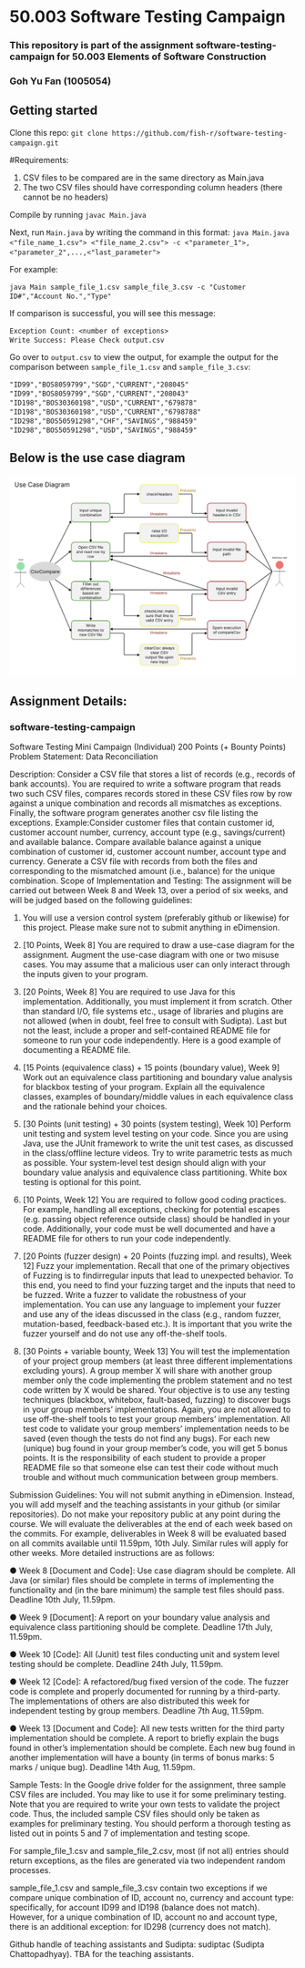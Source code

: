 # 50.003 Software Testing Campaign

### This repository is part of the assignment software-testing-campaign for 50.003 Elements of Software Construction

### Goh Yu Fan (1005054)

## Getting started

Clone this repo:
`git clone https://github.com/fish-r/software-testing-campaign.git`

#Requirements:

1. CSV files to be compared are in the same directory as Main.java
2. The two CSV files should have corresponding column headers (there cannot be no headers)

Compile by running `javac Main.java`

Next, run `Main.java` by writing the command in this format: ```java Main.java <"file_name_1.csv"> <"file_name_2.csv"> -c <"parameter_1">,<"parameter_2",...,<"last_parameter"> ```

For example:

```
java Main sample_file_1.csv sample_file_3.csv -c "Customer ID#","Account No.","Type"

```

If comparison is successful, you will see this message:

```
Exception Count: <number of exceptions>
Write Success: Please Check output.csv
```

Go over to `output.csv` to view the output, for example the output for the comparison between `sample_file_1.csv` and `sample_file_3.csv`:

```
"ID99","BOS8059799","SGD","CURRENT","208045"
"ID99","BOS8059799","SGD","CURRENT","208043"
"ID198","BOS30360198","USD","CURRENT","679878"
"ID198","BOS30360198","USD","CURRENT","6798788"
"ID298","BOS50591298","CHF","SAVINGS","988459"
"ID298","BOS50591298","USD","SAVINGS","988459"
```

## Below is the use case diagram

![Use case diagram](/use-case-diagram.png)

## Assignment Details:

### software-testing-campaign

Software Testing Mini Campaign (Individual)
200 Points (+ Bounty Points)
Problem Statement: Data Reconciliation

Description: Consider a CSV file that stores a list of records (e.g., records of bank accounts). You are required to write a software program that reads two such CSV files, compares records stored in these CSV files row by row against a unique combination and records all mismatches as exceptions. Finally, the software program generates another csv file listing the exceptions.
Example:Consider customer files that contain customer id, customer account number, currency, account type (e.g., savings/current) and available balance. Compare available balance against a unique combination of customer id, customer account number, account type and currency. Generate a CSV file with records from both the files and corresponding to the mismatched amount (i.e., balance) for the unique combination.
Scope of Implementation and Testing: The assignment will be carried out between Week 8 and Week 13, over a period of six weeks, and will be judged based on the following guidelines:

1. You will use a version control system (preferably github or likewise) for this project. Please make sure not to submit anything in eDimension.

2. [10 Points, Week 8] You are required to draw a use-case diagram for the assignment. Augment the use-case diagram with one or two misuse cases. You may assume that a malicious user can only interact through the inputs given to your program.

3. [20 Points, Week 8] You are required to use Java for this implementation. Additionally, you must implement it from scratch. Other than standard I/O, file systems etc., usage of libraries and plugins are not allowed (when in doubt, feel free to consult with Sudipta). Last but not the least, include a proper and self-contained README file for someone to run your code independently. Here is a good example of documenting a README file.

4. [15 Points (equivalence class) + 15 points (boundary value), Week 9] Work out an equivalence class partitioning and boundary value analysis for blackbox testing of your program. Explain all the equivalence classes, examples of boundary/middle values in each equivalence class and the rationale behind your choices.

5. [30 Points (unit testing) + 30 points (system testing), Week 10] Perform unit testing and system level testing on your code. Since you are using Java, use the JUnit framework to write the unit test cases, as discussed in the class/offline lecture videos. Try to write parametric tests as much as possible. Your system-level test design should align with your boundary value analysis and equivalence class partitioning. White box testing is optional for this point.

6. [10 Points, Week 12] You are required to follow good coding practices. For example, handling all exceptions, checking for potential escapes (e.g. passing object reference outside class) should be handled in your code. Additionally, your code must be well documented and have a README file for others to run your code independently.

7. [20 Points (fuzzer design) + 20 Points (fuzzing impl. and results), Week 12] Fuzz your implementation. Recall that one of the primary objectives of Fuzzing is to findirregular inputs that lead to unexpected behavior. To this end, you need to find your fuzzing target and the inputs that need to be fuzzed. Write a fuzzer to validate the robustness of your implementation. You can use any language to implement your fuzzer and use any of the ideas discussed in the class (e.g., random fuzzer, mutation-based, feedback-based etc.). It is important that you write the fuzzer yourself and do not use any off-the-shelf tools.

8. [30 Points + variable bounty, Week 13] You will test the implementation of your project group members (at least three different implementations excluding yours). A group member X will share with another group member only the code implementing the problem statement and no test code written by X would be shared. Your objective is to use any testing techniques (blackbox, whitebox, fault-based, fuzzing) to discover bugs in your group members’ implementations. Again, you are not allowed to use off-the-shelf tools to test your group members’ implementation. All test code to validate your group members’ implementation needs to be saved (even though the tests do not find any bugs). For each new (unique) bug found in your group member’s code, you will get 5 bonus points. It is the responsibility of each student to provide a proper README file so that someone else can test their code without much trouble and without much communication between group members.

Submission Guidelines: You will not submit anything in eDimension. Instead, you will add myself and the teaching assistants in your github (or similar repositories). Do not make your repository public at any point during the course. We will evaluate the deliverables at the end of each week based on the commits. For example, deliverables in Week 8 will be evaluated based on all commits available until 11.59pm, 10th July. Similar rules will apply for other weeks. More detailed instructions are as follows:

● Week 8 [Document and Code]: Use case diagram should be complete. All Java (or similar) files should be complete in terms of implementing the functionality and (in the bare minimum) the sample test files should pass. Deadline 10th July, 11.59pm.

● Week 9 [Document]: A report on your boundary value analysis and equivalence class partitioning should be complete. Deadline 17th July, 11.59pm.

● Week 10 [Code]: All (Junit) test files conducting unit and system level testing should be complete. Deadline 24th July, 11.59pm.

● Week 12 [Code]: A refactored/bug fixed version of the code. The fuzzer code is complete and properly documented for running by a third-party. The implementations of others are also distributed this week for independent testing by group members. Deadline 7th Aug, 11.59pm.

● Week 13 [Document and Code]: All new tests written for the third party implementation should be complete. A report to briefly explain the bugs found in other’s implementation should be complete. Each new bug found in another implementation will have a bounty (in terms of bonus marks: 5 marks / unique bug). Deadline 14th Aug, 11.59pm.

Sample Tests: In the Google drive folder for the assignment, three sample CSV files are included. You may like to use it for some preliminary testing. Note that you are required to write your own tests to validate the project code. Thus, the included sample CSV files should only be taken as examples for preliminary testing. You should perform a thorough testing as listed out in points 5 and 7 of implementation and testing scope.

For sample_file_1.csv and sample_file_2.csv, most (if not all) entries should return exceptions, as the files are generated via two independent random processes.

sample_file_1.csv and sample_file_3.csv contain two exceptions if we compare unique combination of ID, account no, currency and account type: specifically, for account ID99 and ID198 (balance does not match). However, for a unique combination of ID, account no and account type, there is an additional exception: for ID298 (currency does not match).

Github handle of teaching assistants and Sudipta: sudiptac (Sudipta Chattopadhyay). TBA for the teaching assistants.
